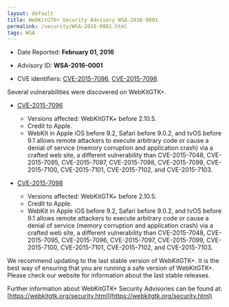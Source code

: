 ```yaml
---
layout: default
title: WebKitGTK+ Security Advisory WSA-2016-0001
permalink: /security/WSA-2016-0001.html
tags: WSA
---
```


* Date Reported: **February 01, 2016**

* Advisory ID: **WSA-2016-0001**

* CVE identifiers: [CVE-2015-7096](#CVE-2015-7096), [CVE-2015-7098](#CVE-2015-7098).


Several vulnerabilities were discovered on WebKitGTK+.

* <a name="CVE-2015-7096" href="https://cve.mitre.org/cgi-bin/cvename.cgi?name=CVE-2015-7096">CVE-2015-7096</a>
  * Versions affected: WebKitGTK+ before 2.10.5.
  * Credit to Apple.
  * WebKit in Apple iOS before 9.2, Safari before 9.0.2, and tvOS before
    9.1 allows remote attackers to execute arbitrary code or cause a
    denial of service (memory corruption and application crash) via a
    crafted web site, a different vulnerability than CVE-2015-7048,
    CVE-2015-7095, CVE-2015-7097, CVE-2015-7098, CVE-2015-7099,
    CVE-2015-7100, CVE-2015-7101, CVE-2015-7102, and CVE-2015-7103.

* <a name="CVE-2015-7098" href="https://cve.mitre.org/cgi-bin/cvename.cgi?name=CVE-2015-7098">CVE-2015-7098</a>
  * Versions affected: WebKitGTK+ before 2.10.5.
  * Credit to Apple.
  * WebKit in Apple iOS before 9.2, Safari before 9.0.2, and tvOS before
    9.1 allows remote attackers to execute arbitrary code or cause a
    denial of service (memory corruption and application crash) via a
    crafted web site, a different vulnerability than CVE-2015-7048,
    CVE-2015-7095, CVE-2015-7096, CVE-2015-7097, CVE-2015-7099,
    CVE-2015-7100, CVE-2015-7101, CVE-2015-7102, and CVE-2015-7103.


We recommend updating to the last stable version of WebKitGTK+. It is
the best way of ensuring that you are running a safe version of
WebKitGTK+. Please check our website for information about the last
stable releases.

Further information about WebKitGTK+ Security Advisories can be found at:
[https://webkitgtk.org/security.html](https://webkitgtk.org/security.html)
